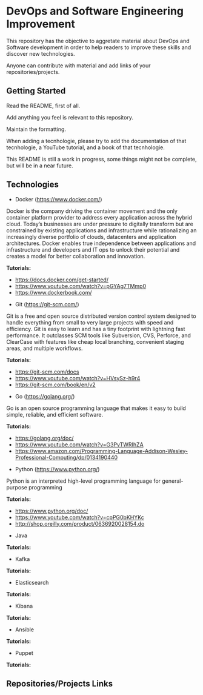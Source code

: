 # DevOps and Software Engineering Improvement

This repository has the objective to aggretate material about DevOps and Software development in order to help readers to improve these skills and discover new technologies. 

Anyone can contribute with material and add links of your repositories/projects. 

## Getting Started

Read the README, first of all.

Add anything you feel is relevant to this repository.

Maintain the formatting.

When adding a tecnhologie, please try to add the documentation of that tecnhologie, a YouTube tutorial, and a book of that tecnhologie.

This README is still a work in progress, some things might not be complete, but will be in a near future.

## Technologies 

* Docker (https://www.docker.com/)

Docker is the company driving the container movement and the only container platform provider to address every application across the hybrid cloud. Today’s businesses are under pressure to digitally transform but are constrained by existing applications and infrastructure while rationalizing an increasingly diverse portfolio of clouds, datacenters and application architectures. Docker enables true independence between applications and infrastructure and developers and IT ops to unlock their potential and creates a model for better collaboration and innovation. 

**Tutorials:** 
- https://docs.docker.com/get-started/
- https://www.youtube.com/watch?v=pGYAg7TMmp0
- https://www.dockerbook.com/

* Git (https://git-scm.com/)

Git is a free and open source distributed version control system designed to handle everything from small to very large projects with speed and efficiency. Git is easy to learn and has a tiny footprint with lightning fast performance. It outclasses SCM tools like Subversion, CVS, Perforce, and ClearCase with features like cheap local branching, convenient staging areas, and multiple workflows. 

**Tutorials:** 
- https://git-scm.com/docs
- https://www.youtube.com/watch?v=HVsySz-h9r4
- https://git-scm.com/book/en/v2

* Go (https://golang.org/)

Go is an open source programming language that makes it easy to build simple, reliable, and efficient software. 

**Tutorials:** 
- https://golang.org/doc/
- https://www.youtube.com/watch?v=G3PvTWRIhZA
- https://www.amazon.com/Programming-Language-Addison-Wesley-Professional-Computing/dp/0134190440

* Python (https://www.python.org/)

Python is an interpreted high-level programming language for general-purpose programming

**Tutorials:** 
- https://www.python.org/doc/
- https://www.youtube.com/watch?v=cpPG0bKHYKc
- http://shop.oreilly.com/product/0636920028154.do

* Java

**Tutorials:** 

* Kafka

**Tutorials:** 

* Elasticsearch

**Tutorials:** 

* Kibana

**Tutorials:** 

* Ansible

**Tutorials:** 

* Puppet

**Tutorials:** 

## Repositories/Projects Links

